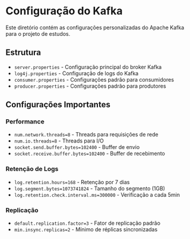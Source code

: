 # Configuração do Kafka

Este diretório contém as configurações personalizadas do Apache Kafka para o projeto de estudos.

## Estrutura

- `server.properties` - Configuração principal do broker Kafka
- `log4j.properties` - Configuração de logs do Kafka
- `consumer.properties` - Configurações padrão para consumidores
- `producer.properties` - Configurações padrão para produtores

## Configurações Importantes

### Performance
- `num.network.threads=8` - Threads para requisições de rede
- `num.io.threads=8` - Threads para I/O
- `socket.send.buffer.bytes=102400` - Buffer de envio
- `socket.receive.buffer.bytes=102400` - Buffer de recebimento

### Retenção de Logs
- `log.retention.hours=168` - Retenção por 7 dias
- `log.segment.bytes=1073741824` - Tamanho do segmento (1GB)
- `log.retention.check.interval.ms=300000` - Verificação a cada 5min

### Replicação
- `default.replication.factor=3` - Fator de replicação padrão
- `min.insync.replicas=2` - Mínimo de réplicas sincronizadas
